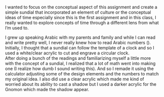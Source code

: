 I wanted to focus on the conceptual aspect of this assignment and create a simple sundial that incorporated an element of culture or the conceptual ideas of time especially since this is the first assignment and in this class, I really wanted to explore concepts of time through a different lens from what I’m used to. 
</br>

I grew up speaking Arabic with my parents and family and while I can read and write pretty well, I never really knew how to read Arabic numbers ().  </br> 
Initially, I thought that a sundial can follow the template of a clock and so I used a white/clear acrylic to cut and engrave a circular clock. </br> 
After doing a bunch of the readings and familiarizing myself a little more with the concept of a sundial, I realized that a lot of math went into making one (I realize how dumb I sound writing this). And so I remade it using the calculator adjusting some of the design elements and the numbers to match my original idea. I also did use a clear acrylic which made me kind of worried about its ability to cast a shadow but I used a darker acrylic for the Gnomon which made the shadow appear. 

